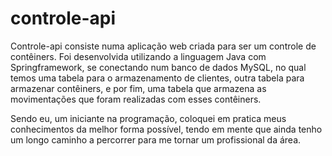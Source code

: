 # controle-api

Controle-api consiste numa aplicação web criada para ser um controle de contêiners. Foi desenvolvida utilizando a linguagem Java com Springframework,
se conectando num banco de dados MySQL, no qual temos uma tabela para o armazenamento de clientes,
outra tabela para armazenar contêiners, e por fim, uma tabela que armazena as movimentações que foram realizadas com esses contêiners.

Sendo eu, um iniciante na programação, coloquei em pratica meus conhecimentos da melhor forma possível, tendo em mente que ainda tenho
um longo caminho a percorrer para me tornar um profissional da área.
